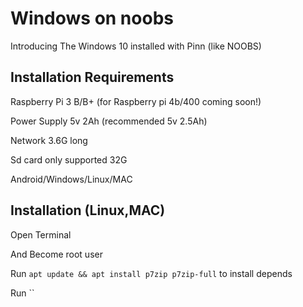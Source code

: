 # Windows on noobs 
Introducing The Windows 10 installed with Pinn (like NOOBS)
## Installation Requirements
Raspberry Pi 3 B/B+ (for Raspberry pi 4b/400 coming soon!)

Power Supply 5v 2Ah (recommended 5v 2.5Ah)

Network 3.6G long

Sd card only supported 32G

Android/Windows/Linux/MAC

## Installation (Linux,MAC)
Open Terminal

 And Become root user

 Run `apt update && apt install p7zip p7zip-full` to install depends

 Run ``
